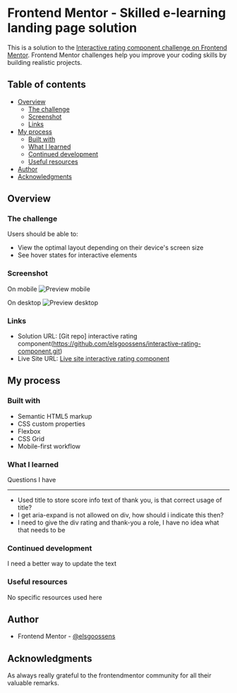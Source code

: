 # Frontend Mentor - Skilled e-learning landing page solution

This is a solution to the [Interactive rating component challenge on Frontend Mentor](https://www.frontendmentor.io/challenges/interactive-rating-component-koxpeBUmI). Frontend Mentor challenges help you improve your coding skills by building realistic projects. 

## Table of contents

- [Overview](#overview)
  - [The challenge](#the-challenge)
  - [Screenshot](#screenshot)
  - [Links](#links)
- [My process](#my-process)
  - [Built with](#built-with)
  - [What I learned](#what-i-learned)
  - [Continued development](#continued-development)
  - [Useful resources](#useful-resources)
- [Author](#author)
- [Acknowledgments](#acknowledgments)

## Overview

### The challenge

Users should be able to:

- View the optimal layout depending on their device's screen size
- See hover states for interactive elements

### Screenshot

On mobile
![Preview mobile](/preview.jpg)

On desktop
![Preview desktop](/preview-desktop.jpg)

### Links

- Solution URL: [Git repo] interactive rating component(https://github.com/elsgoossens/interactive-rating-component.git)
- Live Site URL: [Live site interactive rating component](https://elsgoossens.github.io/interactive-rating-component)

## My process

### Built with

- Semantic HTML5 markup
- CSS custom properties
- Flexbox
- CSS Grid
- Mobile-first workflow

### What I learned

Questions I have
****************
- Used title to store score info text of thank you, is that correct usage of title?
- I get aria-expand is not allowed on div, how should i indicate this then?
- I need to give the div rating and thank-you a role, I have no idea what that needs to be

### Continued development

I need a better way to update the text

### Useful resources

No specific resources used here

## Author

- Frontend Mentor - [@elsgoossens](https://www.frontendmentor.io/profile/elsgoossens)

## Acknowledgments

As always really grateful to the frontendmentor community for all their valuable remarks.